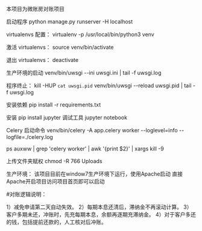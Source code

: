 本项目为微账房对账项目

启动程序
 python manage.py runserver -H localhost

virtualenvs 配置：
 virtualenv -p /usr/local/bin/python3 venv

激活 virtualenvs：
 source venv/bin/activate

退出 virtualenvs：
 deactivate

生产环境的启动
 venv/bin/uwsgi --ini uwsgi.ini | tail -f uwsgi.log

 程序终止：
 kill -HUP `cat uwsgi.pid`
 venv/bin/uwsgi --reload uwsgi.pid | tail -f uwsgi.log

 安装依赖
pip install -r requirements.txt


安装
  pip install jupyter
调试工具
   jupyter notebook

Celery 启动命令
   venv/bin/celery -A app.celery worker --loglevel=info --logfile=./celery.log

   ps auxww | grep 'celery worker' | awk '{print $2}' | xargs kill -9


上传文件夹赋权
   chmod -R 766 Uploads


生产环境：
该项目目前在window7生产环境下运行，使用Apache启动
直接Apache开启项目访问项目首页即可以启动


#对账逻辑说明：


1）减免申请第二天自动失效。
2）每期本息还清后，滞纳金不再滚动计算。
3）客户多期未还，冲账时，先充每期本息，余额再逐期充滞纳金。
4）对于客户多还的钱，包括提前还款的，人工核对后冲账。